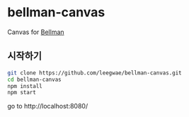# bellman-canvas

Canvas for [Bellman](https://github.com/syd03098/bellman)

## 시작하기

```bash
git clone https://github.com/leegwae/bellman-canvas.git
cd bellman-canvas
npm install
npm start
```

go to http://localhost:8080/
